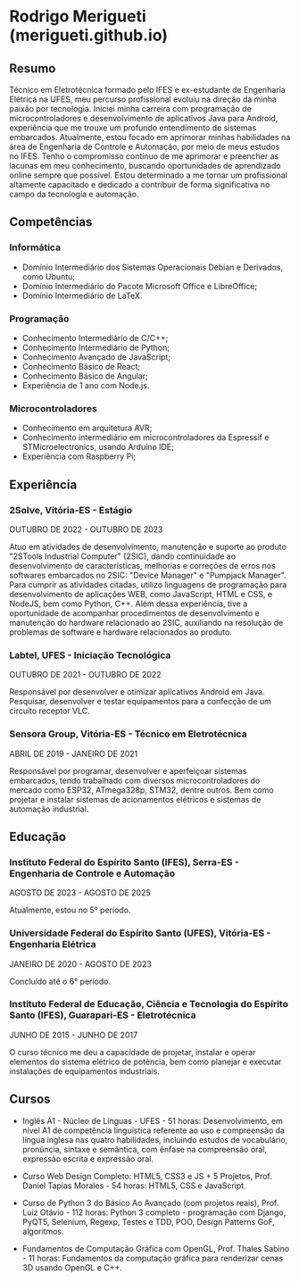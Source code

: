 # Rodrigo Merigueti (merigueti.github.io)

## Resumo

Técnico em Eletrotécnica formado pelo IFES e ex-estudante de Engenharia Elétrica na UFES, meu percurso profissional evoluiu na direção da minha paixão por tecnologia. Iniciei minha carreira com programação de microcontroladores e desenvolvimento de aplicativos Java para Android, experiência que me trouxe um profundo entendimento de sistemas embarcados. Atualmente, estou focado em aprimorar minhas habilidades na área de Engenharia de Controle e Automação, por meio de meus estudos no IFES. Tenho o compromisso contínuo de me aprimorar e preencher as lacunas em meu conhecimento, buscando oportunidades de aprendizado online sempre que possível. Estou determinado a me tornar um profissional altamente capacitado e dedicado a contribuir de forma significativa no campo da tecnologia e automação.

## Competências

### Informática
- Domínio Intermediário dos Sistemas Operacionais Debian e Derivados, como Ubuntu;
- Domínio Intermediário do Pacote Microsoft Office e LibreOffice;
- Domínio Intermediário de LaTeX.

### Programação
- Conhecimento Intermediário de C/C++;
- Conhecimento Intermediário de Python;
- Conhecimento Avançado de JavaScript;
- Conhecimento Básico de React;
- Conhecimento Básico de Angular;
- Experiência de 1 ano com Node.js.

### Microcontroladores
- Conhecimento em arquitetura AVR;
- Conhecimento intermediário em microcontroladores da Espressif e STMicroelectronics, usando Arduino IDE;
- Experiência com Raspberry Pi;

## Experiência

### 2Solve, Vitória-ES - Estágio
OUTUBRO DE 2022 - OUTUBRO DE 2023

Atuo em atividades de desenvolvimento, manutenção e suporte ao produto "2STools Industrial Computer" (2SIC), dando continuidade ao desenvolvimento de características, melhorias e correções de erros nos softwares embarcados no 2SIC: "Device Manager" e "Pumpjack Manager". Para cumprir as atividades citadas, utilizo linguagens de programação para desenvolvimento de aplicações WEB, como JavaScript, HTML e CSS, e NodeJS, bem como Python, C++. Além dessa experiência, tive a oportunidade de acompanhar procedimentos de desenvolvimento e manutenção do hardware relacionado ao 2SIC, auxiliando na resolução de problemas de software e hardware relacionados ao produto.

### Labtel, UFES - Iniciação Tecnológica
OUTUBRO DE 2021 - OUTUBRO DE 2022

Responsável por desenvolver e otimizar aplicativos Android em Java. Pesquisar, desenvolver e testar equipamentos para a confecção de um circuito receptor VLC.

### Sensora Group, Vitória-ES - Técnico em Eletrotécnica
ABRIL DE 2019 - JANEIRO DE 2021

Responsável por programar, desenvolver e aperfeiçoar sistemas embarcados, tendo trabalhado com diversos microcontroladores do mercado como ESP32, ATmega328p, STM32, dentre outros. Bem como projetar e instalar sistemas de acionamentos elétricos e sistemas de automação industrial.

## Educação

### Instituto Federal do Espírito Santo (IFES), Serra-ES - Engenharia de Controle e Automação
AGOSTO DE 2023 - AGOSTO DE 2025

Atualmente, estou no 5° período.

### Universidade Federal do Espírito Santo (UFES), Vitória-ES - Engenharia Elétrica
JANEIRO DE 2020 - AGOSTO DE 2023

Concluído até o 6° período.

### Instituto Federal de Educação, Ciência e Tecnologia do Espírito Santo (IFES), Guarapari-ES - Eletrotécnica
JUNHO DE 2015 - JUNHO DE 2017

O curso técnico me deu a capacidade de projetar, instalar e operar elementos do sistema elétrico de potência, bem como planejar e executar instalações de equipamentos industriais.

## Cursos

- Inglês A1 - Núcleo de Línguas - UFES - 51 horas: Desenvolvimento, em nível A1 de competência linguística referente ao uso e compreensão da língua inglesa nas quatro habilidades, incluindo estudos de vocabulário, pronúncia, sintaxe e semântica, com ênfase na compreensão oral, expressão escrita e expressão oral.

- Curso Web Design Completo: HTML5, CSS3 e JS + 5 Projetos, Prof. Daniel Tapias Morales - 54 horas: HTML5, CSS e JavaScript.

- Curso de Python 3 do Básico Ao Avançado (com projetos reais), Prof. Luiz Otávio - 112 horas: Python 3 completo - programação com Django, PyQT5, Selenium, Regexp, Testes e TDD, POO, Design Patterns GoF, algoritmos.

- Fundamentos de Computação Gráfica com OpenGL, Prof. Thales Sabino - 11 horas: Fundamentos da computação gráfica para renderizar cenas 3D usando OpenGL e C++.

